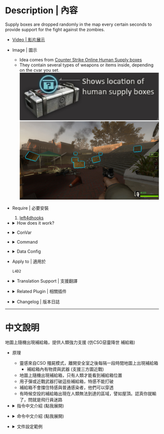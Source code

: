 # Description | 內容
Supply boxes are dropped randomly in the map every certain seconds to provide support for the fight against the zombies.

* [Video | 影片展示](https://youtu.be/9rXlJ8PsOTA)

* Image | 圖示
	* Idea comes from [Counter Strike Online Human Supply boxes](https://cso.fandom.com/wiki/Zombie_2:_Mutation#Supply_boxes)
	* They contain several types of weapons or items inside, depending on the cvar you set.
	<br/>![l4d2_supply_woodbox_1](image/l4d2_supply_woodbox_1.jpg)
	<br/>![l4d2_supply_woodbox_2](image/l4d2_supply_woodbox_2.jpg)

* Require | 必要安裝
	1. [left4dhooks](https://forums.alliedmods.net/showthread.php?t=321696)

* <details><summary>How does it work?</summary>

	* Drop supply box after survivos has left the safer zone
	* Drop weapons, melee (support custom melee), medic, throwable, gascan....
	* Sometime the helicopter pilot might lose his way, drop supply box on unreachable location and outside of the path.
</details>

* <details><summary>ConVar</summary>

	* cfg\sourcemod\l4d2_supply_woodbox.cfg
		```php
		// 0=Plugin off, 1=Plugin on.
		l4d2_supply_woodbox_allow "1"

		// Turn on the plugin in these game modes, separate by commas (no spaces). (Empty = all).
		l4d2_supply_woodbox_modes ""

		// Turn off the plugin in these game modes, separate by commas (no spaces). (Empty = none).
		l4d2_supply_woodbox_modes_off ""

		// Turn on the plugin in these game modes. 0=All, 1=Coop, 2=Survival, 4=Versus, 8=Scavenge. Add numbers together.
		l4d2_supply_woodbox_modes_tog "0"

		// Turn off the plugin in these maps, separate by commas (no spaces). (0=All maps, Empty = none).
		l4d2_supply_woodbox_map_off ""

		// Max Items that could drop in woodbox.
		l4d2_supply_woodbox_item_max "4"

		// Min Items that could drop in woodbox.
		l4d2_supply_woodbox_item_min "2"

		// Item chance to drop Weapons/Melee/Medic/Throwable/Others, separate by commas (no spaces), the sum of 5 value must be 100
		l4d2_supply_woodbox_item_chance "30,5,45,15,5"

		// Time in seconds to remove item if no one picks up after it drops from box (0=off)
		l4d2_supply_woodbox_item_life "60"

		// The default Supply box color. Three values between 0-255 separated by spaces. RGB Color255 - Red Green Blue. (empty=disable)
		l4d2_supply_woodbox_color "0 145 200"

		// The default Supply box glow range.
		l4d2_supply_woodbox_glow_range "1800"

		// Set the max spawn time for Supply box drop.
		l4d2_supply_woodbox_time_max "80"

		// Set the min spawn time for Supply box drop.
		l4d2_supply_woodbox_time_min "60"

		// Max Supply boxes that could drop once.
		l4d2_supply_woodbox_drop_max "2"

		// Min Supply boxes that could drop once.
		l4d2_supply_woodbox_drop_min "1"

		// Set the limit for Supply box spawned by the plugin.
		l4d2_supply_woodbox_limit "6"

		// Set the life time for Supply box.
		l4d2_supply_woodbox_box_life "180"

		// Supply Box - Drop sound file (relative to to sound/, empty=random helicopter sound, -1: disable)
		l4d2_supply_woodbox_soundfile ""

		// If 1, still dorp supply box in final stage rescue
		l4d2_supply_woodbox_drop_final "0"

		// Supply box model type, 1: wood_crate001a, 2: wood_crate001a_damagedMAX, 3: wood_crate002a (0=random)
		l4d2_supply_woodbox_type "1"

		// Changes how Supply box hint displays. (0: Disable, 1:In chat, 2: In Hint Box, 3: In center text)
		l4d2_supply_woodbox_announce_type "3"
		```
</details>

* <details><summary>Command</summary>

	* **Spawn a supply box at your crosshair (Admin Flag: ADMFLAG_ROOT)**
		```php
		sm_supplybox
		sm_box
		```
</details>

* <details><summary>Data Config</summary>

	* Check ```data/l4d2_supply_woodbox.txt``` for more details
		```php
		"l4d2_supply_woodbox"
		{
			"Weapons"
			{
				// There are 14 random weapons drop from supply box
				"num"   "14"
				"1"
				{
					"name" "weapon_rifle"
					"ammo_min" "200" // random ammo (minimum)
					"ammo_max" "360" // random ammo (maximum)
				}

				...
			}
		}
		```

	* Available Weapons
		```php
		"weapon_weapon_grenade_launcher" => Grenade Launcher
		"weapon_rifle_m60" => M60 Machine Gun
		"weapon_pistol" => Pistol
		"weapon_pistol_magnum" => Magnum
		"weapon_pumpshotgun" => Pumpshotgun
		"shotgun_chrome" => Chrome Shotgun
		"weapon_smg" => Smg
		"weapon_smg_silenced" => Silenced Smg
		"weapon_smg_mp5" => MP5
		"weapon_rifle" => Rifle
		"weapon_rifle_sg552" => SG552
		"weapon_rifle_ak47" => AK47
		"weapon_rifle_desert" => Desert Rifle
		"weapon_shotgun_spas" => Spas Shotgun
		"weapon_autoshotgun" => Autoshotgun
		"weapon_hunting_rifle" => Hunting Rifle
		"weapon_sniper_military" => Military Sniper
		"weapon_sniper_scout" => SCOUT
		"weapon_sniper_awp" => AWP
		"weapon_chainsaw" => Chainsaw
		```

	* Available Medic
		```php
		"weapon_defibrillator" => Defibrillator
		"weapon_first_aid_kit" => First Aid Kit
		"weapon_pain_pills" => Pain Pill
		"weapon_adrenaline" => Adrenaline
		```

	* Available Throwable
		```php
		"weapon_molotov" => Molotov
		"weapon_weapon_pipe_bomb" => Pipe Bomb
		"weapon_vomitjar" => Vomitjar
		```

	* Avaible Others
		```php
		"weapon_gascan" => Gascan
		"weapon_propanetank" => Propane Tank
		"weapon_oxygentank" => Oxygen Tank
		"weapon_fireworkcrate" => Firework Crate
		"weapon_gnome" => Gnome
		"weapon_cola_bottles" => Cola Bottles
		"weapon_upgradepack_incendiary" => Incendiary Pack
		"weapon_upgradepack_explosive" => Explosive Pack
		```
</details>

* Apply to | 適用於
	```
	L4D2
	```

* <details><summary>Translation Support | 支援翻譯</summary>

	```
	English
	繁體中文
	简体中文
	Русский
	```
</details>

* <details><summary>Related Plugin | 相關插件</summary>

	1. [l4d_cso_zombie_Regeneration](https://github.com/fbef0102/L4D1_2-Plugins/tree/master/l4d_cso_zombie_Regeneration): The zombies have grown stronger, now they are able to heal their injuries by standing still without receiving any damage.
		* 殭屍變得更強大，他們只要站著不動便可以自癒傷勢　(仿CSO惡靈降世 殭屍技能)

	2. [weapon_csgo_reload](https://github.com/fbef0102/L4D2-Plugins/tree/master/l4d2_weapon_csgo_reload): Weapon Quickswitch Reloading in L4D1+2
		* 將武器改成現代遊戲的裝子彈機制 (仿CS:GO切槍裝彈設定)

	3. [l4d2_cso_knockback](https://github.com/fbef0102/Game-Private_Plugin/tree/main/Plugin_插件/Nothing_Impossible_無理改造版/l4d2_cso_knockback): Weapons and Melees now have knockback power like CSO
		* 槍械與近戰武器現在有擊退力 (仿CSO惡靈降世)
</details>

* <details><summary>Changelog | 版本日誌</summary>

	* v1.6 (2024-3-1)
		* Update data
		* Infected team now unable to see the box glow
		
	* v1.5 (2024-2-15)
		* Add data config

	* v1.4 (2023-7-26)
		* Add hunting Rifle

	* v1.3 (2022-9-12)
		* Remove gascan,  propanecanister, oxygentank if no one picks up

	* v1.2 (2022-8-13)
		* Optimize code.

	* v1.1 (2022-3-29)
		* Support Survival Mode.

	* v1.0 (2022-1-11)
		* [Initial release](https://forums.alliedmods.net/showthread.php?t=335862)
		* Add convars to turn off this plugin
		* Random box model available
		* Item chance to drop Weapons/Melee/Medic/Throwable/Others
		* Custom sound
		* Detect custom melee and spawn
		* Translation Support
		* Supply box life time
		* Remove item if no one picks up after it drops from box after a while
		* Compatibility support for SourceMod 1.11. Fixed various warnings.

	* v0.0
		* Credit: [Lux](https://forums.alliedmods.net/member.php?u=257841) - original code
</details>

- - - -
# 中文說明
地圖上隨機出現補給箱，提供人類強力支援 (仿CSO惡靈降世 補給箱)

* 原理
	* 靈感來自CSO 殭屍模式，離開安全室之後每隔一段時間地圖上出現補給箱
		* 補給箱內有物資與武器 (支援三方圖近戰)
	* 地圖上隨機出現補給箱，只有人類才能看到補給箱位置
	* 用子彈或近戰武器打破這些補給箱，特感不能打破
	* 補給箱不會擋住特感與普通感染者，他們可以穿透
	* 有時候空投的補給箱出現在人類無法到達的區域，譬如屋頂。認真你就輸了，問就是飛行員迷路

* <details><summary>指令中文介紹 (點我展開)</summary>

	* cfg\sourcemod\l4d2_supply_woodbox.cfg
		```php
		// 0=關閉插件, 1=啟動插件
		l4d2_supply_woodbox_allow "1"

		// 什麼模式下啟動此插件, 逗號區隔 (無空白). (留白 = 所有模式)
		l4d2_supply_woodbox_modes ""

		// 什麼模式下關閉此插件, 逗號區隔 (無空白). (留白 = 無)
		l4d2_supply_woodbox_modes_off ""

		// 什麼模式下啟動此插件. 0=所有模式, 1=戰役, 2=生存, 4=對抗, 8=清道夫. 請將數字相加起來
		l4d2_supply_woodbox_modes_tog "0"

		// 在某些地圖裡關閉此插件，請填入地圖名，逗號區隔 (無空白). (0 = 所有地圖, 留白 = 無)
		l4d2_supply_woodbox_map_off ""

		// 從補給箱掉落的物品最大數量.
		l4d2_supply_woodbox_item_max "4"

		// 從補給箱掉落的物品最小數量.
		l4d2_supply_woodbox_item_min "2"

		// 從補給箱掉落的物品，變成槍枝武器/近戰武器/醫療物品/投擲物品/其他(汽油桶、瓦斯罐...)的機率，逗號區隔 (無空白)，這五個數字加起來必須是100
		l4d2_supply_woodbox_item_chance "30,5,45,15,5"

		// 如果沒人拿取補給箱掉落的物品，過60秒後會自動移除 (0=不移除)
		l4d2_supply_woodbox_item_life "60"

		// 補給箱的光圈顏色. 三個介於0-255的數字，空白區隔. 為RGB三色 - 紅 綠 藍. (留白=沒有光圈顏色)
		l4d2_supply_woodbox_color "0 145 200"

		// 補給箱的光圈發光範圍.
		l4d2_supply_woodbox_glow_range "1800"

		// 空投補給箱的最大間隔時間
		l4d2_supply_woodbox_time_max "80"

		// 空投補給箱的最小間隔時間
		l4d2_supply_woodbox_time_min "60"

		// 每次空投補給箱的最多數量.
		l4d2_supply_woodbox_drop_max "2"

		// 每次空投補給箱的最少數量.
		l4d2_supply_woodbox_drop_min "1"

		// 場上只能同時存在6個補給箱.
		l4d2_supply_woodbox_limit "6"

		// 沒人打破補給箱的場合，180秒後會自動消失
		l4d2_supply_woodbox_box_life "180"

		// 補給箱空投音效 (路徑相對於 sound 資料夾, 留白=隨機的直升機駕駛員語音, -1=關閉音效)
		l4d2_supply_woodbox_soundfile ""

		// 為1時，最後救援開始之後，照樣空投補給箱
		l4d2_supply_woodbox_drop_final "0"

		// 補給箱的箱子模型, 1: wood_crate001a, 2: wood_crate001a_damagedMAX, 3: wood_crate002a (0=隨機模型)
		l4d2_supply_woodbox_type "1"

		// 如何提示有空投補給箱?. (0: 不提示, 1: 聊天框, 2: 螢幕下方黑底白字框, 3: 螢幕正中間)
		l4d2_supply_woodbox_announce_type "3"
		```
</details>

* <details><summary>命令中文介紹 (點我展開)</summary>

	* **在準心指向的地方生成補給箱 (管理員權限: ADMFLAG_ROOT)**
		```php
		sm_supplybox
		sm_box
		```
</details>

* <details><summary>文件設定範例</summary>

	* 查看```data/l4d2_supply_woodbox.txt```有更多說明
	* 修改掉落的物資
		```php
		"l4d2_supply_woodbox"
		{
			"Weapons"
			{
				// 有14種武器隨機從補給箱掉落
				"num"   "14"
				"1"
				{
					"name" "weapon_rifle"
					"ammo_min" "200" // 武器的備用子彈隨機數值 (最小)
					"ammo_max" "360" // 武器的備用子彈隨機數值 (最大)
				}

				...
			}
		}
		```

	* 可寫入的武器名稱
		```php
		"weapon_weapon_grenade_launcher" => 榴彈發射器
		"weapon_rifle_m60" => M60 機關槍
		"weapon_pistol" => Pistol
		"weapon_pistol_magnum" => Magnum
		"weapon_pumpshotgun" => Pumpshotgun
		"shotgun_chrome" => Chrome Shotgun
		"weapon_smg" => Smg
		"weapon_smg_silenced" => Silenced Smg
		"weapon_smg_mp5" => MP5
		"weapon_rifle" => Rifle
		"weapon_rifle_sg552" => SG552
		"weapon_rifle_ak47" => AK47
		"weapon_rifle_desert" => Desert Rifle
		"weapon_shotgun_spas" => Spas Shotgun
		"weapon_autoshotgun" => Autoshotgun
		"weapon_hunting_rifle" => Hunting Rifle
		"weapon_sniper_military" => Military Sniper
		"weapon_sniper_scout" => SCOUT
		"weapon_sniper_awp" => AWP
		"weapon_chainsaw" => Chainsaw
		```

	* 可寫入的醫療物品名稱
		```php
		"weapon_defibrillator" => 電擊器
		"weapon_first_aid_kit" => 治療包
		"weapon_pain_pills" => 藥丸
		"weapon_adrenaline" => 腎上腺素
		```

	* 可寫入的投擲物品名稱
		```php
		"weapon_molotov" => 火瓶
		"weapon_weapon_pipe_bomb" => 土製炸彈
		"weapon_vomitjar" => 膽汁瓶
		```

	* 可寫入的其物品名稱
		```php
		"weapon_gascan" => 汽油桶
		"weapon_propanetank" => 瓦斯桶
		"weapon_oxygentank" => 氧氣灌
		"weapon_fireworkcrate" => 煙火盒
		"weapon_gnome" => 精靈小矮人
		"weapon_cola_bottles" => 可樂瓶
		"weapon_upgradepack_incendiary" => 火焰彈藥包
		"weapon_upgradepack_explosive" => 高爆彈藥包
		```
</details>
